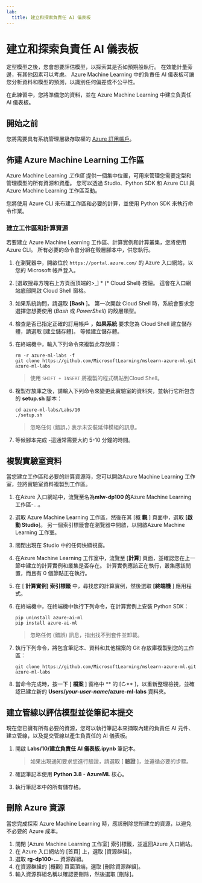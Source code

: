 ```yaml
---
lab:
  title: 建立和探索負責任 AI 儀表板
---
```


# 建立和探索負責任 AI 儀表板

定型模型之後，您會想要評估模型，以探索其是否如預期般執行。 在效能計量旁邊，有其他因素可以考慮。 Azure Machine Learning 中的負責任 AI 儀表板可讓您分析資料和模型的預測，以識別任何偏差或不公平性。

在此練習中，您將準備您的資料，並在 Azure Machine Learning 中建立負責任 AI 儀表板。

## 開始之前

您將需要具有系統管理層級存取權的 [Azure 訂用帳戶](https://azure.microsoft.com/free?azure-portal=true)。

## 佈建 Azure Machine Learning 工作區

Azure Machine Learning *工作區* 提供一個集中位置，可用來管理您需要定型和管理模型的所有資源和資產。 您可以透過 Studio、Python SDK 和 Azure CLI 與 Azure Machine Learning 工作區互動。

您將使用 Azure CLI 來布建工作區和必要的計算，並使用 Python SDK 來執行命令作業。

### 建立工作區和計算資源

若要建立 Azure Machine Learning 工作區、計算實例和計算叢集，您將使用 Azure CLI。 所有必要的命令會分組在殼層腳本中，供您執行。

1. 在瀏覽器中，開啟位於 `https://portal.azure.com/` 的 Azure 入口網站，以您的 Microsoft 帳戶登入。
1. \[選取搜尋方塊右上方頁面頂端的>_] * (* Cloud Shell) 按鈕。 這會在入口網站底部開啟 Cloud Shell 窗格。
1. 如果系統詢問，請選取 **[Bash** ]。 第一次開啟 Cloud Shell 時，系統會要求您選擇您想要使用 (*Bash* 或 *PowerShell*) 的殼層類型。
1. 檢查是否已指定正確的訂用帳戶 **，如果系統** 要求您為 Cloud Shell 建立儲存體，請選取 [建立儲存體]。 等候建立儲存體。
1. 在終端機中，輸入下列命令來複製此存放庫：

    ```azurecli
    rm -r azure-ml-labs -f
    git clone https://github.com/MicrosoftLearning/mslearn-azure-ml.git azure-ml-labs
    ```

    > 使用 `SHIFT + INSERT` 將複製的程式碼貼到Cloud Shell。

1. 複製存放庫之後，請輸入下列命令來變更此實驗室的資料夾，並執行它所包含的 **setup.sh** 腳本：

    ```azurecli
    cd azure-ml-labs/Labs/10
    ./setup.sh
    ```

    > 忽略任何 (錯誤，) 表示未安裝延伸模組的訊息。

1. 等候腳本完成 -這通常需要大約 5-10 分鐘的時間。

## 複製實驗室資料

當您建立工作區和必要的計算資源時，您可以開啟Azure Machine Learning 工作室，並將實驗室資料複製到工作區。

1. 在Azure 入口網站中，流覽至名為**mlw-dp100 的**Azure Machine Learning 工作區-...。
1. 選取 Azure Machine Learning 工作區，然後在其 [概 **觀** ] 頁面中，選取 **[啟動 Studio**]。 另一個索引標籤會在瀏覽器中開啟，以開啟Azure Machine Learning 工作室。
1. 關閉出現在 Studio 中的任何快顯視窗。
1. 在Azure Machine Learning 工作室中，流覽至 [**計算**] 頁面，並確認您在上一節中建立的計算實例和叢集是否存在。 計算實例應該正在執行，叢集應該閒置，而且有 0 個節點正在執行。
1. 在 [ **計算實例] 索引標籤** 中，尋找您的計算實例，然後選取 **[終端機** ] 應用程式。
1. 在終端機中，在終端機中執行下列命令，在計算實例上安裝 Python SDK：

    ```
    pip uninstall azure-ai-ml
    pip install azure-ai-ml
    ```

    > 忽略任何 (錯誤) 訊息，指出找不到套件並卸載。

1. 執行下列命令，將包含筆記本、資料和其他檔案的 Git 存放庫複製到您的工作區：

    ```
    git clone https://github.com/MicrosoftLearning/mslearn-azure-ml.git azure-ml-labs
    ```

1. 當命令完成時，按一下 [ **檔案** ] 窗格中 ** 的 [&#8635;** ]，以重新整理檢視，並確認已建立新的 **Users/*your-user-name*/azure-ml-labs** 資料夾。

## 建立管線以評估模型並從筆記本提交

現在您已擁有所有必要的資源，您可以執行筆記本來擷取內建的負責任 AI 元件、建立管線，以及提交管線以產生負責任的 AI 儀表板。

1. 開啟 **Labs/10/建立負責任 AI 儀表板.ipynb** 筆記本。

    > 如果出現通知要求您進行驗證，請選取 [ **驗證** ]，並遵循必要的步驟。

1. 確認筆記本使用 **Python 3.8 - AzureML** 核心。
1. 執行筆記本中的所有儲存格。

## 刪除 Azure 資源

當您完成探索 Azure Machine Learning 時，應該刪除您所建立的資源，以避免不必要的 Azure 成本。

1. 關閉 [Azure Machine Learning 工作室] 索引標籤，並返回Azure 入口網站。
1. 在 Azure 入口網站的 [首頁] 上，選取 [資源群組]。
1. 選取 **rg-dp100-...** 資源群組。
1. 在資源群組的 [概觀] 頁面頂端，選取 [刪除資源群組]。
1. 輸入資源群組名稱以確認要刪除，然後選取 [刪除]。
